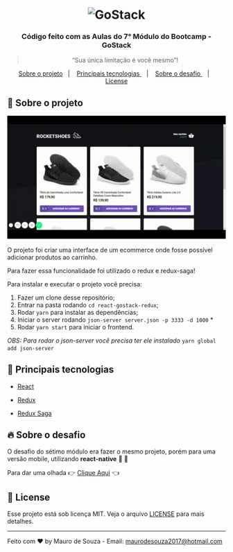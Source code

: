 <h1 align="center">
    <img alt="GoStack" src="https://rocketseat-cdn.s3-sa-east-1.amazonaws.com/bootcamp-header.png" width="200px" />
</h1>

<h3 align="center">
  Código feito com as Aulas do 7° Módulo do Bootcamp - GoStack
</h3>

<blockquote align="center">“Sua única limitação é você mesmo”!</blockquote>


<p align="center">
  <a href="#dart-sobre-o-projeto">Sobre o projeto</a>&nbsp;&nbsp;&nbsp;|&nbsp;&nbsp;&nbsp;
  <a href="#rocket-principais-tecnologias" > Principais tecnologias </a>&nbsp;&nbsp;&nbsp;|&nbsp;&nbsp;&nbsp;
  <a href="#fire-sobre-o-desafio" > Sobre o desafio </a>&nbsp;&nbsp;&nbsp;|&nbsp;&nbsp;&nbsp;
  <a href="#memo-license"> License </a>
</p>

## :dart: Sobre o projeto

![React app Gif](.github/app.gif)

O projeto foi criar uma interface de um ecommerce onde fosse possível adicionar produtos ao carrinho.

Para fazer essa funcionalidade foi utilizado o redux e redux-saga!

Para instalar e executar o projeto você precisa:

1. Fazer um clone desse repositório;
2. Entrar na pasta rodando `cd react-gostack-redux`;
3. Rodar `yarn` para instalar as dependências;
4. Iniciar o server rodando `json-server server.json -p 3333 -d 1000` *
5. Rodar `yarn start` para iniciar o frontend.

_OBS: Para rodar o json-server você precisa ter ele instalado_  `yarn global add json-server`

## :rocket: Principais tecnologias

- [React](https://pt-br.reactjs.org)

- [Redux](https://redux.js.org)

- [Redux Saga](https://redux-saga.js.org)

## :fire: Sobre o desafio

O desafio do sétimo módulo era fazer o mesmo projeto, porém para uma versão mobile, utilizando **react-native** :iphone: :iphone:

Para dar uma olhada :point_right: [Clique Aqui](https://github.com/maurodesouza/mobile-gostack-redux-challenge) :point_left:

## :memo: License

Esse projeto está sob licença MIT. Veja o arquivo [LICENSE](LICENSE.md) para mais detalhes.

---

Feito com :heart: by Mauro de Souza - Email: maurodesouza2017@hotmail.com
